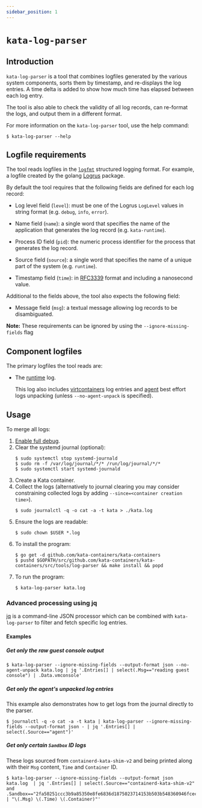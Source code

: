 ```yaml
---
sidebar_position: 1
---
```

# `kata-log-parser`

## Introduction

`kata-log-parser` is a tool that combines logfiles generated by the various
system components, sorts them by timestamp, and re-displays the log entries. A
time delta is added to show how much time has elapsed between each log entry.

The tool is also able to check the validity of all log records, can re-format the
logs, and output them in a different format.

For more information on the `kata-log-parser` tool, use the help command:

```
$ kata-log-parser --help
```

## Logfile requirements

The tool reads logfiles in the [`logfmt`](https://brandur.org/logfmt) structured
logging format. For example, a logfile created by the golang
[Logrus](https://godoc.org/github.com/sirupsen/logrus) package.

By default the tool requires that the following fields are defined for each log
record:

- Log level field (`level`): must be one of the Logrus `LogLevel` values
  in string format (e.g. `debug`, `info`, `error`).

- Name field (`name`): a single word that specifies the name of the
  application that generates the log record (e.g. `kata-runtime`).

- Process ID field (`pid`): the numeric process identifier for the process
  that generates the log record.

- Source field (`source`): a single word that specifies the name of a unique
  part of the system (e.g. `runtime`).

- Timestamp field (`time`): in [RFC3339](https://tools.ietf.org/html/rfc3339)
  format and including a nanosecond value.

Additional to the fields above, the tool also expects the following field:

- Message field (`msg`): a textual message allowing log records to be
  disambiguated.

**Note:** These requirements can be ignored by using the `--ignore-missing-fields` flag

## Component logfiles

The primary logfiles the tool reads are:

- The [runtime](../../runtime) log.

  This log also includes
  [virtcontainers](../../runtime/virtcontainers) log entries and
  [agent](../../agent) best effort logs unpacking (unless `--no-agent-unpack` is specified).

## Usage

To merge all logs:

1. [Enable full debug](../../../docs/Developer-Guide.md#enable-full-debug).
1. Clear the systemd journal (optional):
   ```
   $ sudo systemctl stop systemd-journald
   $ sudo rm -f /var/log/journal/*/* /run/log/journal/*/*
   $ sudo systemctl start systemd-journald   
   ```
1. Create a Kata container.
1. Collect the logs (alternatively to journal clearing you may consider constraining collected logs by adding `--since=<container creation time>`).
   ```
   $ sudo journalctl -q -o cat -a -t kata > ./kata.log
   ```
1. Ensure the logs are readable:
   ```
   $ sudo chown $USER *.log
   ```
1. To install the program:
   ```
   $ go get -d github.com/kata-containers/kata-containers
   $ pushd $GOPATH/src/github.com/kata-containers/kata-containers/src/tools/log-parser && make install && popd
   ```
1. To run the program:
   ```
   $ kata-log-parser kata.log
   ```

### Advanced processing using jq

[jq](https://stedolan.github.io/jq) is a command-line JSON processor which can be combined with `kata-log-parser`
to filter and fetch specific log entries.

#### Examples

##### Get only the raw guest console output
```
$ kata-log-parser --ignore-missing-fields --output-format json --no-agent-unpack kata.log | jq '.Entries[] | select(.Msg=="reading guest console") | .Data.vmconsole'
```
##### Get only the agent's unpacked log entries
This example also demonstrates how to get logs from the journal directly to the parser.
```
$ journalctl -q -o cat -a -t kata | kata-log-parser --ignore-missing-fields --output-format json - | jq '.Entries[] | select(.Source=="agent")'
```
##### Get only certain `Sandbox` ID logs
These logs sourced from `containerd-kata-shim-v2` and being printed along with their `Msg` content, `Time` and `Container` ID.
```
$ kata-log-parser --ignore-missing-fields --output-format json kata.log  | jq '.Entries[] | select(.Source=="containerd-kata-shim-v2" and .Sandbox=="2fa50251ccc3b9a85350e8fe6836d1875023714153b503b548360946fcec3829") | "\(.Msg) \(.Time) \(.Container)"'
```
